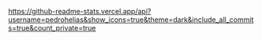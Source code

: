 https://github-readme-stats.vercel.app/api?username=pedrohelias&show_icons=true&theme=dark&include_all_commits=true&count_private=true
